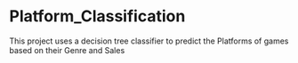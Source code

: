 # Platform_Classification
This project uses a decision tree classifier to predict the Platforms of games based on their Genre and Sales
